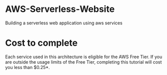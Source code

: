 # AWS-Serverless-Website
Building a serverless web application using aws services 
<h1>Cost to complete</h1>
<p>Each service used in this architecture is eligible for the AWS Free Tier. If you are outside the usage limits of the Free Tier, completing this tutorial will cost you less than $0.25*.</p>
